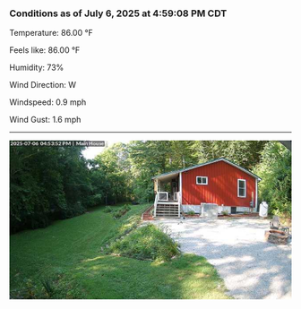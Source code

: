 ### Conditions as of July 6, 2025 at 4:59:08 PM CDT 

Temperature: 86.00 &deg;F

Feels like: 86.00 &deg;F

Humidity: 73%

Wind Direction: W

Windspeed: 0.9 mph

Wind Gust: 1.6 mph

---

<img src="./images/latest.jpeg"/>

